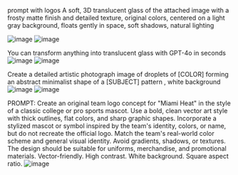  prompt with logos
 A soft, 3D translucent glass of the attached image with a frosty matte finish and detailed texture, original colors, centered on a light gray background, floats gently in space, soft shadows, natural lighting
 
 ![image](https://github.com/user-attachments/assets/44b0c6e1-fc60-46bb-8956-032ab45ae4ea)
 ![image](https://github.com/user-attachments/assets/afb38f81-3a5f-445b-b72d-8e2a9037c10c)

You can transform anything into translucent glass with GPT-4o in seconds
![image](https://github.com/user-attachments/assets/64b5a53d-ead5-4895-8f35-519504782662)
![image](https://github.com/user-attachments/assets/983587a4-9b89-4465-b413-a2d1b9eb9c56)

Create a detailed artistic photograph image of droplets of [COLOR] forming an abstract minimalist shape of a [SUBJECT] pattern , white background
![image](https://github.com/user-attachments/assets/8c20b9df-7e18-4d1c-866d-c6252a5ad8d5)
![image](https://github.com/user-attachments/assets/cb804959-1816-46ec-9ace-727446c0f353)

PROMPT:
Create an original team logo concept for "Miami Heat" in the style of a classic college or pro sports mascot. Use a bold, clean vector art style with thick outlines, flat colors, and sharp graphic shapes. Incorporate a stylized mascot or symbol inspired by the team's identity, colors, or name, but do not recreate the official logo. Match the team's real-world color scheme and general visual identity. Avoid gradients, shadows, or textures. The design should be suitable for uniforms, merchandise, and promotional materials. Vector-friendly. High contrast. White background. Square aspect ratio.
![image](https://github.com/user-attachments/assets/bf586c07-2873-4250-9acf-e94163344f4e)




